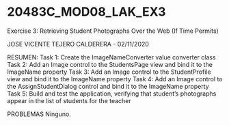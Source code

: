 # 20483C_MOD08_LAK_EX3
Exercise 3: Retrieving Student Photographs Over the Web (If Time Permits)

JOSE VICENTE TEJERO CALDERERA - 02/11/2020

RESUMEN:
Task 1: Create the ImageNameConverter value converter class
Task 2: Add an Image control to the StudentsPage view and bind it to the ImageName property
Task 3: Add an Image control to the StudentProfile view and bind it to the ImageName property
Task 4: Add an Image control to the AssignStudentDialog control and bind it to the ImageName property
Task 5: Build and test the application, verifying that student’s photographs appear in the list of students for the teacher

PROBLEMAS
Ninguno.


